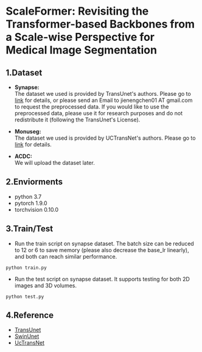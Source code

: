# ScaleFormer: Revisiting the Transformer-based Backbones from a Scale-wise Perspective for Medical Image Segmentation
## 1.Dataset
- **Synapse:**  
The dataset we used is provided by TransUnet's authors. Please go to [link](https://github.com/Beckschen/TransUNet) for details, or please send an Email to jienengchen01 AT gmail.com to request the preprocessed data. If you would like to use the preprocessed data, please use it for research purposes and do not redistribute it (following the TransUnet's License).  
 
- **Monuseg:**  
The dataset we used is provided by UCTransNet's authors. Please go to [link](https://github.com/McGregorWwww/UCTransNet) for details.  
- **ACDC:**  
We will upload the dataset later.

## 2.Enviorments
- python 3.7
- pytorch 1.9.0
- torchvision 0.10.0
## 3.Train/Test
- Run the train script on synapse dataset. The batch size can be reduced to 12 or 6 to save memory (please also decrease the base_lr linearly), and both can reach similar performance.  
```
python train.py
```
- Run the test script on synapse dataset. It supports testing for both 2D images and 3D volumes.
```
python test.py
```
## 4.Reference
- [TransUnet](https://github.com/Beckschen/TransUNet)
- [SwinUnet](https://github.com/HuCaoFighting/Swin-Unet)
- [UcTransNet](https://github.com/McGregorWwww/UCTransNet)
